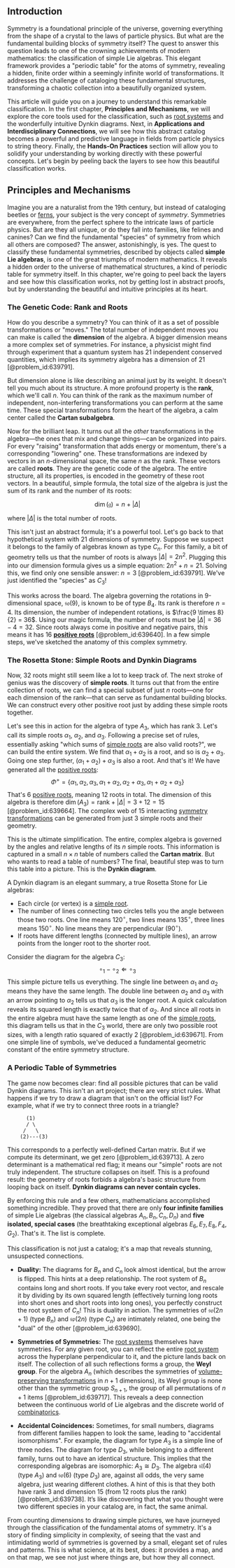 ## Introduction
Symmetry is a foundational principle of the universe, governing everything from the shape of a crystal to the laws of particle physics. But what are the fundamental building blocks of symmetry itself? The quest to answer this question leads to one of the crowning achievements of modern mathematics: the classification of simple Lie algebras. This elegant framework provides a "periodic table" for the atoms of symmetry, revealing a hidden, finite order within a seemingly infinite world of transformations. It addresses the challenge of cataloging these fundamental structures, transforming a chaotic collection into a beautifully organized system.

This article will guide you on a journey to understand this remarkable classification. In the first chapter, **Principles and Mechanisms**, we will explore the core tools used for the classification, such as [root systems](@article_id:198476) and the wonderfully intuitive Dynkin diagrams. Next, in **Applications and Interdisciplinary Connections**, we will see how this abstract catalog becomes a powerful and predictive language in fields from particle physics to string theory. Finally, the **Hands-On Practices** section will allow you to solidify your understanding by working directly with these powerful concepts. Let's begin by peeling back the layers to see how this beautiful classification works.

## Principles and Mechanisms

Imagine you are a naturalist from the 19th century, but instead of cataloging beetles or [ferns](@article_id:268247), your subject is the very concept of *symmetry*. Symmetries are everywhere, from the perfect sphere to the intricate laws of particle physics. But are they all unique, or do they fall into families, like felines and canines? Can we find the fundamental "species" of symmetry from which all others are composed? The answer, astonishingly, is yes. The quest to classify these fundamental symmetries, described by objects called **simple Lie algebras**, is one of the great triumphs of modern mathematics. It reveals a hidden order to the universe of mathematical structures, a kind of periodic table for symmetry itself. In this chapter, we're going to peel back the layers and see how this classification works, not by getting lost in abstract proofs, but by understanding the beautiful and intuitive principles at its heart.

### The Genetic Code: Rank and Roots

How do you describe a symmetry? You can think of it as a set of possible transformations or "moves." The total number of independent moves you can make is called the **dimension** of the algebra. A bigger dimension means a more complex set of symmetries. For instance, a physicist might find through experiment that a quantum system has 21 independent conserved quantities, which implies its symmetry algebra has a dimension of 21 [@problem_id:639791].

But dimension alone is like describing an animal just by its weight. It doesn't tell you much about its structure. A more profound property is the **rank**, which we'll call $n$. You can think of the rank as the maximum number of independent, non-interfering transformations you can perform at the same time. These special transformations form the heart of the algebra, a calm center called the **Cartan subalgebra**.

Now for the brilliant leap. It turns out all the *other* transformations in the algebra—the ones that mix and change things—can be organized into pairs. For every "raising" transformation that adds energy or momentum, there's a corresponding "lowering" one. These transformations are indexed by vectors in an $n$-dimensional space, the same $n$ as the rank. These vectors are called **roots**. They are the genetic code of the algebra. The entire structure, all its properties, is encoded in the geometry of these root vectors. In a beautiful, simple formula, the total size of the algebra is just the sum of its rank and the number of its roots:

$$
\dim(\mathfrak{g}) = n + |\Delta|
$$

where $|\Delta|$ is the total number of roots.

This isn't just an abstract formula; it's a powerful tool. Let's go back to that hypothetical system with 21 dimensions of symmetry. Suppose we suspect it belongs to the family of algebras known as type $C_n$. For this family, a bit of geometry tells us that the number of roots is always $|\Delta| = 2n^2$. Plugging this into our dimension formula gives us a simple equation: $2n^2 + n = 21$. Solving this, we find only one sensible answer: $n=3$ [@problem_id:639791]. We've just identified the "species" as $C_3$!

This works across the board. The algebra governing the rotations in 9-dimensional space, $\mathfrak{so}(9)$, is known to be of type $B_4$. Its rank is therefore $n=4$. Its dimension, the number of independent rotations, is $\frac{9 \times 8}{2} = 36$. Using our magic formula, the number of roots must be $|\Delta| = 36 - 4 = 32$. Since roots always come in positive and negative pairs, this means it has 16 **[positive roots](@article_id:198770)** [@problem_id:639640]. In a few simple steps, we've sketched the anatomy of this complex symmetry.

### The Rosetta Stone: Simple Roots and Dynkin Diagrams

Now, 32 roots might still seem like a lot to keep track of. The next stroke of genius was the discovery of **simple roots**. It turns out that from the entire collection of roots, we can find a special subset of just $n$ roots—one for each dimension of the rank—that can serve as fundamental building blocks. We can construct every other positive root just by adding these simple roots together.

Let's see this in action for the algebra of type $A_3$, which has rank 3. Let's call its simple roots $\alpha_1$, $\alpha_2$, and $\alpha_3$. Following a precise set of rules, essentially asking "which sums of [simple roots](@article_id:196921) are also valid roots?", we can build the entire system. We find that $\alpha_1 + \alpha_2$ is a root, and so is $\alpha_2 + \alpha_3$. Going one step further, $(\alpha_1 + \alpha_2) + \alpha_3$ is also a root. And that's it! We have generated all the [positive roots](@article_id:198770):
$$
\Phi^+ = \{\alpha_1, \alpha_2, \alpha_3, \alpha_1+\alpha_2, \alpha_2+\alpha_3, \alpha_1+\alpha_2+\alpha_3\}
$$
That's 6 [positive roots](@article_id:198770), meaning 12 roots in total. The dimension of this algebra is therefore $\dim(A_3) = \text{rank} + |\Delta| = 3 + 12 = 15$ [@problem_id:639664]. The complex web of 15 interacting [symmetry transformations](@article_id:143912) can be generated from just 3 simple roots and their geometry.

This is the ultimate simplification. The entire, complex algebra is governed by the angles and relative lengths of its $n$ simple roots. This information is captured in a small $n \times n$ table of numbers called the **Cartan matrix**. But who wants to read a table of numbers? The final, beautiful step was to turn this table into a picture. This is the **Dynkin diagram**.

A Dynkin diagram is an elegant summary, a true Rosetta Stone for Lie algebras:
- Each circle (or vertex) is a [simple root](@article_id:634928).
- The number of lines connecting two circles tells you the angle between those two roots. One line means $120^\circ$, two lines means $135^\circ$, three lines means $150^\circ$. No line means they are perpendicular ($90^\circ$).
- If roots have different lengths (connected by multiple lines), an arrow points from the longer root to the shorter root.

Consider the diagram for the algebra $C_3$:
$$
\circ_1 - \circ_2 \Leftarrow \circ_3
$$
This simple picture tells us everything. The single line between $\alpha_1$ and $\alpha_2$ means they have the same length. The double line between $\alpha_2$ and $\alpha_3$ with an arrow pointing to $\alpha_2$ tells us that $\alpha_3$ is the longer root. A quick calculation reveals its squared length is exactly twice that of $\alpha_2$. And since all roots in the entire algebra must have the same length as one of the [simple roots](@article_id:196921), this diagram tells us that in the $C_3$ world, there are only two possible root sizes, with a length ratio squared of exactly 2 [@problem_id:639671]. From one simple line of symbols, we've deduced a fundamental geometric constant of the entire symmetry structure.

### A Periodic Table of Symmetries

The game now becomes clear: find all possible pictures that can be valid Dynkin diagrams. This isn't an art project; there are very strict rules. What happens if we try to draw a diagram that isn't on the official list? For example, what if we try to connect three roots in a triangle?
```
      (1)
      / \
     /   \
    (2)---(3)
```
This corresponds to a perfectly well-defined Cartan matrix. But if we compute its determinant, we get zero [@problem_id:639713]. A zero determinant is a mathematical red flag; it means our "simple" roots are not truly independent. The structure collapses on itself. This is a profound result: the geometry of roots forbids a algebra's basic structure from looping back on itself. **Dynkin diagrams can never contain cycles.**

By enforcing this rule and a few others, mathematicians accomplished something incredible. They proved that there are only **four infinite families** of simple Lie algebras (the classical algebras $A_n, B_n, C_n, D_n$) and **five isolated, special cases** (the breathtaking exceptional algebras $E_6, E_7, E_8, F_4, G_2$). That's it. The list is complete.

This classification is not just a catalog; it's a map that reveals stunning, unsuspected connections.

- **Duality:** The diagrams for $B_n$ and $C_n$ look almost identical, but the arrow is flipped. This hints at a deep relationship. The root system of $B_n$ contains long and short roots. If you take every root vector, and rescale it by dividing by its own squared length (effectively turning long roots into short ones and short roots into long ones), you perfectly construct the root system of $C_n$! This is duality in action. The symmetries of $\mathfrak{so}(2n+1)$ (type $B_n$) and $\mathfrak{sp}(2n)$ (type $C_n$) are intimately related, one being the "dual" of the other [@problem_id:639690].

- **Symmetries of Symmetries:** The [root systems](@article_id:198476) themselves have symmetries. For any given root, you can reflect the entire [root system](@article_id:201668) across the hyperplane perpendicular to it, and the picture lands back on itself. The collection of all such reflections forms a group, the **Weyl group**. For the algebra $A_n$ (which describes the symmetries of [volume-preserving transformations](@article_id:153654) in $n+1$ dimensions), its Weyl group is none other than the symmetric group $S_{n+1}$, the group of all permutations of $n+1$ items [@problem_id:639717]. This reveals a deep connection between the continuous world of Lie algebras and the discrete world of [combinatorics](@article_id:143849).

- **Accidental Coincidences:** Sometimes, for small numbers, diagrams from different families happen to look the same, leading to "accidental isomorphisms". For example, the diagram for type $A_3$ is a simple line of three nodes. The diagram for type $D_3$, while belonging to a different family, turns out to have an identical structure. This implies that the corresponding algebras are isomorphic: $A_3 \cong D_3$. The algebra $\mathfrak{sl}(4)$ (type $A_3$) and $\mathfrak{so}(6)$ (type $D_3$) are, against all odds, the very same algebra, just wearing different clothes. A hint of this is that they both have rank 3 and dimension 15 (from 12 roots plus the rank) [@problem_id:639738]. It’s like discovering that what you thought were two different species in your catalog are, in fact, the same animal.

From counting dimensions to drawing simple pictures, we have journeyed through the classification of the fundamental atoms of symmetry. It's a story of finding simplicity in complexity, of seeing that the vast and intimidating world of symmetries is governed by a small, elegant set of rules and patterns. This is what science, at its best, does: it provides a map, and on that map, we see not just where things are, but how they all connect.